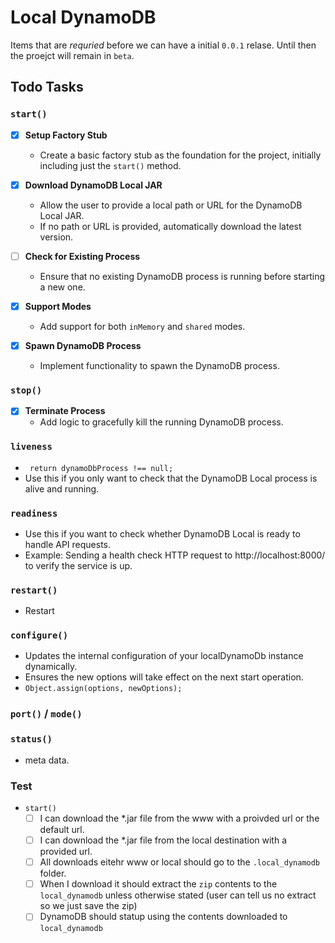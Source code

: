 # Local DynamoDB

Items that are _requried_ before we can have a initial `0.0.1` relase. Until then the proejct will remain in `beta`.

## Todo Tasks

### `start()`

- [x] **Setup Factory Stub**

  - Create a basic factory stub as the foundation for the project, initially including just the `start()` method.

- [x] **Download DynamoDB Local JAR**

  - Allow the user to provide a local path or URL for the DynamoDB Local JAR.
  - If no path or URL is provided, automatically download the latest version.

- [ ] **Check for Existing Process**

  - Ensure that no existing DynamoDB process is running before starting a new one.

- [x] **Support Modes**

  - Add support for both `inMemory` and `shared` modes.

- [x] **Spawn DynamoDB Process**
  - Implement functionality to spawn the DynamoDB process.

### `stop()`

- [x] **Terminate Process**
  - Add logic to gracefully kill the running DynamoDB process.

### `liveness`

- ` return dynamoDbProcess !== null;`
- Use this if you only want to check that the DynamoDB Local process is alive and running.

### `readiness`

- Use this if you want to check whether DynamoDB Local is ready to handle API requests.
- Example: Sending a health check HTTP request to http://localhost:8000/ to verify the service is up.

### `restart()`

- Restart

### `configure()`

- Updates the internal configuration of your localDynamoDb instance dynamically.
- Ensures the new options will take effect on the next start operation.
- `Object.assign(options, newOptions);`

### `port()` / `mode()`

### `status()`

- meta data.

### Test

- `start()`
  - [ ] I can download the \*.jar file from the www with a proivded url or the default url.
  - [ ] I can download the \*.jar file from the local destination with a provided url.
  - [ ] All downloads eitehr www or local should go to the `.local_dynamodb` folder.
  - [ ] When I download it should extract the `zip` contents to the `local_dynamodb` unless otherwise stated (user can tell us no extract so we just save the zip)
  - [ ] DynamoDB should statup using the contents downloaded to `local_dynamodb`
